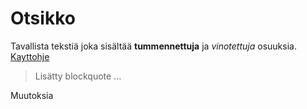 # Otsikko


Tavallista tekstiä joka sisältää **tummennettuja** ja *vinotettuja* osuuksia.
[Kayttohje](https://github.com/andeem/otm2016/blob/master/dokumentointi/kaytto-ohje.md)

>Lisätty blockquote
>...

Muutoksia
